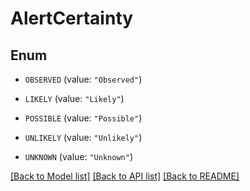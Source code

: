 # AlertCertainty

## Enum


* `OBSERVED` (value: `"Observed"`)

* `LIKELY` (value: `"Likely"`)

* `POSSIBLE` (value: `"Possible"`)

* `UNLIKELY` (value: `"Unlikely"`)

* `UNKNOWN` (value: `"Unknown"`)


[[Back to Model list]](../README.md#documentation-for-models) [[Back to API list]](../README.md#documentation-for-api-endpoints) [[Back to README]](../README.md)


